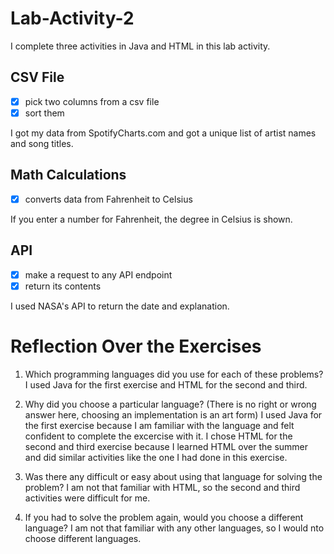 # Lab-Activity-2
I complete three activities in Java and HTML in this lab activity.

## CSV File
- [x] pick two columns from a csv file
- [x] sort them

I got my data from SpotifyCharts.com and got a unique list of artist names and song titles.

## Math Calculations
- [x] converts data from Fahrenheit to Celsius

If you enter a number for Fahrenheit, the degree in Celsius is shown.

## API
- [x] make a request to any API endpoint
- [x] return its contents

I used NASA's API to return the date and explanation.

# Reflection Over the Exercises
  1. Which programming languages did you use for each of these problems? 
        I used Java for the first exercise and HTML for the second and third.
        
  2. Why did you choose a particular language? (There is no right or wrong answer here, choosing an implementation is an art form)
        I used Java for the first exercise because I am familiar with the language and felt confident to complete the excercise with it. I chose HTML for the second         and third exercise because I learned HTML over the summer and did similar activities like the one I had done in this exercise. 
        
  3. Was there any difficult or easy about using that language for solving the problem?
        I am not that familiar with HTML, so the second and third activities were difficult for me. 
        
  4. If you had to solve the problem again, would you choose a different language?
        I am not that familiar with any other languages, so I would nto choose different languages. 


